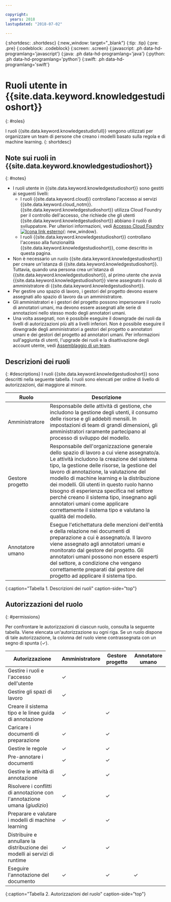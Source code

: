 ```yaml
---

copyright:
  years: 2018
lastupdated: "2018-07-02"

---
```


{:shortdesc: .shortdesc}
{:new_window: target="_blank"}
{:tip: .tip}
{:pre: .pre}
{:codeblock: .codeblock}
{:screen: .screen}
{:javascript: .ph data-hd-programlang='javascript'}
{:java: .ph data-hd-programlang='java'}
{:python: .ph data-hd-programlang='python'}
{:swift: .ph data-hd-programlang='swift'}

# Ruoli utente in {{site.data.keyword.knowledgestudioshort}}
{: #roles}

I ruoli {{site.data.keyword.knowledgestudiofull}} vengono utilizzati per organizzare un team di persone che creano i modelli basato sulla regola e di machine learning.
{: shortdesc}

## Note sui ruoli in {{site.data.keyword.knowledgestudioshort}}
{: #notes}

- I ruoli utente in {{site.data.keyword.knowledgestudioshort}} sono gestiti ai seguenti livelli:
  - I ruoli {{site.data.keyword.cloud}} controllano l'accesso ai servizi {{site.data.keyword.cloud_notm}}. {{site.data.keyword.knowledgestudioshort}} utilizza Cloud Foundry per il controllo dell'accesso, che richiede che gli utenti {{site.data.keyword.knowledgestudioshort}} abbiano il ruolo di sviluppatore. Per ulteriori informazioni, vedi [Accesso Cloud Foundry ![Icona link esterno](../../icons/launch-glyph.svg "Icona link esterno")](https://console.bluemix.net/docs/iam/cfaccess.html){: new_window}.
  - I ruoli {{site.data.keyword.knowledgestudioshort}} controllano l'accesso alla funzionalità {{site.data.keyword.knowledgestudioshort}}, come descritto in questa pagina.
- Non è necessario un ruolo {{site.data.keyword.knowledgestudioshort}} per creare un'istanza di {{site.data.keyword.knowledgestudioshort}}. Tuttavia, quando una persona crea un'istanza di {{site.data.keyword.knowledgestudioshort}}, al primo utente che avvia {{site.data.keyword.knowledgestudioshort}} viene assegnato il ruolo di amministratore di {{site.data.keyword.knowledgestudioshort}}.
- Per gestire uno spazio di lavoro, i gestori del progetto devono essere assegnati allo spazio di lavoro da un amministratore.
- Gli amministratori e i gestori del progetto possono impersonare il ruolo di annotatori umani, ma devono essere assegnati alle serie di annotazioni nello stesso modo degli annotatori umani.
- Una volta assegnati, non è possibile eseguire il downgrade dei ruoli da livelli di autorizzazioni più alti a livelli inferiori. Non è possibile eseguire il downgrade degli amministratori a gestori del progetto o annotatori umani e dei gestori del progetto ad annotatori umani. Per informazioni sull'aggiunta di utenti, l'upgrade dei ruoli e la disattivazione degli account utente, vedi [Assemblaggio di un team](/docs/services/watson-knowledge-studio/team.html).

## Descrizioni dei ruoli
{: #descriptions}
I ruoli {{site.data.keyword.knowledgestudioshort}} sono descritti nella seguente tabella. I ruoli sono elencati per ordine di livello di autorizzazioni, dal maggiore al minore.

| Ruolo | Descrizione |
|------|-------------|
| Amministratore | Responsabile delle attività di gestione, che includono la gestione degli utenti, il consumo delle risorse e gli addebiti mensili. In impostazioni di team di grandi dimensioni, gli amministratori raramente partecipano al processo di sviluppo del modello.
| Gestore progetto | Responsabile dell'organizzazione generale dello spazio di lavoro a cui viene assegnato/a. Le attività includono la creazione del sistema tipo, la gestione delle risorse, la gestione del lavoro di annotazione, la valutazione del modello di machine learning e la distribuzione dei modelli. Gli utenti in questo ruolo hanno bisogno di esperienza specifica nel settore perché creano il sistema tipo, insegnano agli annotatori umani come applicare correttamente il sistema tipo e valutano la qualità del modello. |
| Annotatore umano | Esegue l'etichettatura delle menzioni dell'entità e della relazione nei documenti di preparazione a cui è assegnato/a. Il lavoro viene assegnato agli annotatori umani e monitorato dal gestore del progetto. Gli annotatori umani possono non essere esperti del settore, a condizione che vengano correttamente preparati dal gestore del progetto ad applicare il sistema tipo. |
{:caption="Tabella 1. Descrizioni dei ruoli" caption-side="top"}

## Autorizzazioni del ruolo 
{: #permissions}

Per confrontare le autorizzazioni di ciascun ruolo, consulta la seguente tabella. Viene elencata un'autorizzazione su ogni riga. Se un ruolo dispone di tale autorizzazione, la colonna del ruolo viene contrassegnata con un segno di spunta (&checkmark;).

| Autorizzazione | Amministratore | Gestore progetto | Annotatore umano |
|------------|-------|-----------------|-----------------|
| Gestire i ruoli e l'accesso dell'utente | &checkmark; |  |  |
| Gestire gli spazi di lavoro | &checkmark; |  |  |
| Creare il sistema tipo e le linee guida di annotazione | &checkmark; | &checkmark; |  |
| Caricare i documenti di preparazione | &checkmark; | &checkmark; |  |
| Gestire le regole | &checkmark; | &checkmark; |  |
| Pre-annotare i documenti | &checkmark; | &checkmark; |  |
| Gestire le attività di annotazione | &checkmark; | &checkmark; |  |
| Risolvere i conflitti di annotazione con l'annotazione umana (*giudizio*) | &checkmark; | &checkmark; |  |
| Preparare e valutare i modelli di machine learning | &checkmark; | &checkmark; |  |
| Distribuire e annullare la distribuzione dei modelli ai servizi di runtime | &checkmark; | &checkmark; |  |
| Eseguire l'annotazione del documento | &checkmark; | &checkmark; | &checkmark; |
{:caption="Tabella 2. Autorizzazioni del ruolo" caption-side="top"}
